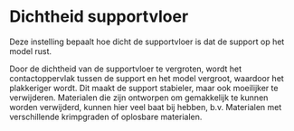 Dichtheid supportvloer
====
Deze instelling bepaalt hoe dicht de supportvloer is dat de support op het model rust.

Door de dichtheid van de supportvloer te vergroten, wordt het contactoppervlak tussen de support en het model vergroot, waardoor het plakkeriger wordt. Dit maakt de support stabieler, maar ook moeilijker te verwijderen. Materialen die zijn ontworpen om gemakkelijk te kunnen worden verwijderd, kunnen hier veel baat bij hebben, b.v. Materialen met verschillende krimpgraden of oplosbare materialen.